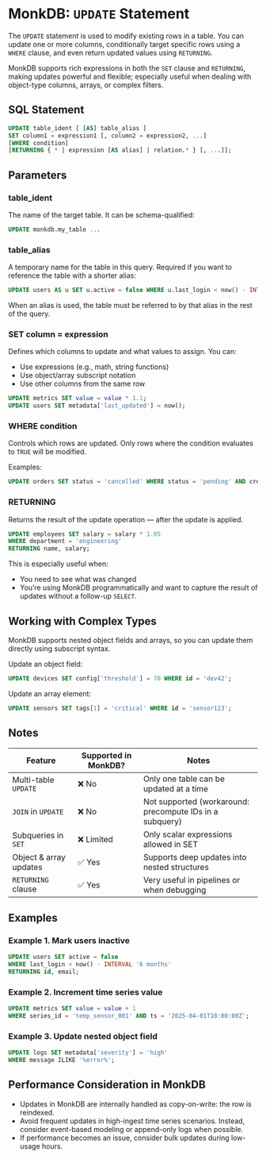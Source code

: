 # MonkDB: `UPDATE` Statement

The `UPDATE` statement is used to modify existing rows in a table. You can update one or more columns, conditionally target specific rows using a `WHERE` clause, and even return updated values using `RETURNING`.

MonkDB supports rich expressions in both the `SET` clause and `RETURNING`, making updates powerful and flexible; especially useful when dealing with object-type columns, arrays, or complex filters.

## SQL Statement

```sql
UPDATE table_ident [ [AS] table_alias ]
SET column1 = expression1 [, column2 = expression2, ...]
[WHERE condition]
[RETURNING { * | expression [AS alias] | relation.* } [, ...]];
```

## Parameters
### table_ident

The name of the target table. It can be schema-qualified:

```sql
UPDATE monkdb.my_table ...
```

### table_alias

A temporary name for the table in this query. Required if you want to reference the table with a shorter alias:

```sql
UPDATE users AS u SET u.active = false WHERE u.last_login < now() - INTERVAL '1 year';
```

When an alias is used, the table must be referred to by that alias in the rest of the query.

### SET column = expression

Defines which columns to update and what values to assign. You can:

- Use expressions (e.g., math, string functions)
- Use object/array subscript notation
- Use other columns from the same row

```sql
UPDATE metrics SET value = value * 1.1;
UPDATE users SET metadata['last_updated'] = now();
```

### WHERE condition

Controls which rows are updated. Only rows where the condition evaluates to `TRUE` will be modified.

Examples:

```sql
UPDATE orders SET status = 'cancelled' WHERE status = 'pending' AND created_at < now() - INTERVAL '30 days';
```

### RETURNING

Returns the result of the update operation — after the update is applied.

```sql
UPDATE employees SET salary = salary * 1.05
WHERE department = 'engineering'
RETURNING name, salary;
```

This is especially useful when:
- You need to see what was changed
- You’re using MonkDB programmatically and want to capture the result of updates without a follow-up `SELECT`.

## Working with Complex Types

MonkDB supports nested object fields and arrays, so you can update them directly using subscript syntax.

Update an object field:

```sql
UPDATE devices SET config['threshold'] = 70 WHERE id = 'dev42';
```

Update an array element:

```sql
UPDATE sensors SET tags[1] = 'critical' WHERE id = 'sensor123';
```

## Notes

| Feature | Supported in MonkDB? | Notes |
|---------|-----------------------|-------|
| Multi-table `UPDATE` | ❌ No | Only one table can be updated at a time |
| `JOIN` in `UPDATE` | ❌ No | Not supported (workaround: precompute IDs in a subquery) |
| Subqueries in `SET` | ❌ Limited | Only scalar expressions allowed in SET |
| Object & array updates | ✅ Yes | Supports deep updates into nested structures |
| `RETURNING` clause | ✅ Yes | Very useful in pipelines or when debugging |

## Examples
### Example 1. Mark users inactive

```sql
UPDATE users SET active = false
WHERE last_login < now() - INTERVAL '6 months'
RETURNING id, email;
```

### Example 2. Increment time series value

```sql
UPDATE metrics SET value = value + 1
WHERE series_id = 'temp_sensor_001' AND ts = '2025-04-01T10:00:00Z';
```

### Example 3. Update nested object field

```sql
UPDATE logs SET metadata['severity'] = 'high'
WHERE message ILIKE '%error%';
```

## Performance Consideration in MonkDB

- Updates in MonkDB are internally handled as copy-on-write: the row is reindexed.
- Avoid frequent updates in high-ingest time series scenarios. Instead, consider event-based modeling or append-only logs when possible.
- If performance becomes an issue, consider bulk updates during low-usage hours.
